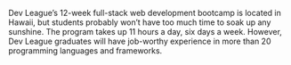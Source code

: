 Dev League’s 12-week full-stack web development bootcamp is located in Hawaii,
but students probably won’t have too much time to soak up any sunshine. The
program takes up 11 hours a day, six days a week. However, Dev League
graduates will have job-worthy experience in more than 20 programming
languages and frameworks.

